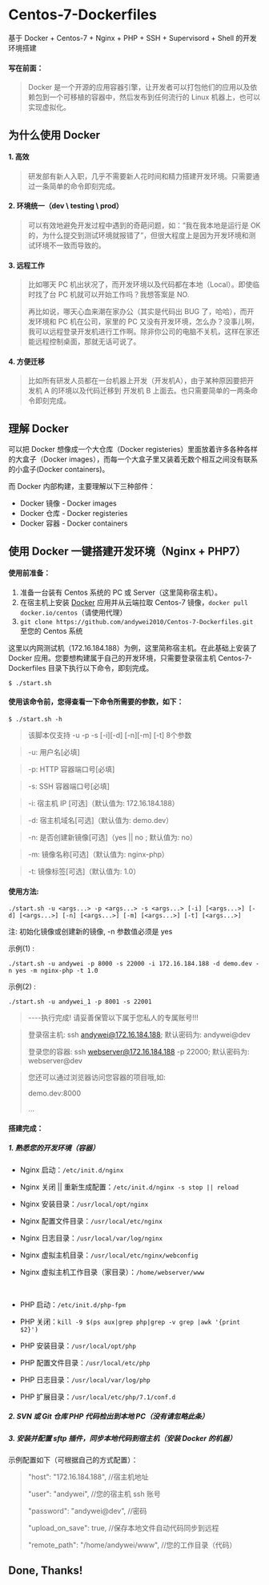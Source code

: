 # Centos-7-Dockerfiles
基于 Docker + Centos-7 + Nginx + PHP + SSH + Supervisord + Shell 的开发环境搭建



#### 写在前面：
> Docker 是一个开源的应用容器引擎，让开发者可以打包他们的应用以及依赖包到一个可移植的容器中，然后发布到任何流行的 Linux 机器上，也可以实现虚拟化。



## 为什么使用 Docker

#### 1. 高效
> 研发部有新人入职，几乎不需要新人花时间和精力搭建开发环境。只需要通过一条简单的命令即刻完成。

#### 2. 环境统一（dev \ testing \ prod）
> 可以有效地避免开发过程中遇到的奇葩问题，如：“我在我本地是运行是 OK 的，为什么提交到测试环境就报错了”，但很大程度上是因为开发环境和测试环境不一致而导致的。

#### 3. 远程工作
> 比如哪天 PC 机出状况了，而开发环境以及代码都在本地（Local）。即使临时找了台 PC 机就可以开始工作吗？我想答案是 NO.
>
> 再比如说，哪天心血来潮在家办公（其实是代码出 BUG 了，哈哈），而开发环境和 PC 机在公司，家里的 PC 又没有开发环境，怎么办？没事儿啊，我可以远程登录开发机进行工作啊。除非你公司的电脑不关机，这样在家还能远程控制桌面，那就无话可说了。

#### 4. 方便迁移
> 比如所有研发人员都在一台机器上开发（开发机A），由于某种原因要把开发机 A 的环境以及代码迁移到 开发机 B 上面去。也只需要简单的一两条命令即刻完成。



## 理解 Docker

可以把 Docker 想像成一个大仓库（Docker registeries）里面放着许多各种各样的大盒子（Docker images），而每一个大盒子里又装着无数个相互之间没有联系的小盒子(Docker containers)。

而 Docker 内部构建，主要理解以下三种部件：

* Docker 镜像 - Docker images
* Docker 仓库 - Docker registeries
* Docker 容器 - Docker containers



## 使用 Docker 一键搭建开发环境（Nginx + PHP7）

#### 使用前准备：

1. 准备一台装有 Centos 系统的 PC 或 Server（这里简称宿主机）。
2. 在宿主机上安装 [Docker](https://docs.docker.com/engine/installation/linux/centos/) 应用并从云端拉取 Centos-7 镜像，`docker pull docker.io/centos`（请使用代理）
3. `git clone https://github.com/andywei2010/Centos-7-Dockerfiles.git` 至您的 Centos 系统

这里以内网测试机（172.16.184.188）为例，这里简称宿主机。在此基础上安装了 Docker 应用。您要想构建属于自己的开发环境，只需要登录宿主机 Centos-7-Dockerfiles 目录下执行以下命令，即刻完成。

`$ ./start.sh`

#### 使用该命令前，您得查看一下命令所需要的参数，如下：

`$ ./start.sh -h`

> 该脚本仅支持 -u -p -s [-i][-d] [-n][-m] [-t] 8个参数

> -u: 用户名[必填]

> -p: HTTP 容器端口号[必填]

> -s: SSH 容器端口号[必填]

> -i: 宿主机 IP [可选]（默认值为: 172.16.184.188）

> -d: 宿主机域名[可选]（默认值为: demo.dev）

> -n: 是否创建新镜像[可选]（yes || no ; 默认值为: no）

> -m: 镜像名称[可选]（默认值为: nginx-php）

> -t: 镜像标签[可选]（默认值为: 1.0）

#### 使用方法: 
`./start.sh -u <args...> -p <args...> -s <args...> [-i] [<args...>] [-d] [<args...>] [-n] [<args...>] [-m] [<args...>] [-t] [<args...>]`

注: 初始化镜像或创建新的镜像, -n 参数值必须是 yes

示例(1) : 

`./start.sh -u andywei -p 8000 -s 22000 -i 172.16.184.188 -d demo.dev -n yes -m nginx-php -t 1.0`

示例(2) : 

`./start.sh -u andywei_1 -p 8001 -s 22001`

> ----执行完成! 请妥善保管以下属于您私人的专属账号!!!

> 登录宿主机: ssh andywei@172.16.184.188; 默认密码为: andywei@dev
>
> 登录您的容器: ssh webserver@172.16.184.188 -p 22000; 默认密码为: webserver@dev

> 您还可以通过浏览器访问您容器的项目哦,如:
>
> demo.dev:8000
>
> ...

#### 搭建完成：

##### 1. 熟悉您的开发环境（容器）

* Nginx 启动：`/etc/init.d/nginx`

* Nginx 关闭 || 重新生成配置：`/etc/init.d/nginx -s stop || reload`

* Nginx 安装目录：`/usr/local/opt/nginx`

* Nginx 配置文件目录：`/usr/local/etc/nginx`

* Nginx 日志目录：`/usr/local/var/log/nginx`

* Nginx 虚拟主机目录：`/usr/local/etc/nginx/webconfig`

* Nginx 虚拟主机工作目录（家目录）：`/home/webserver/www`

  ​

* PHP 启动：`/etc/init.d/php-fpm`

* PHP 关闭：`kill -9 $(ps aux|grep php|grep -v grep |awk '{print $2}')`

* PHP 安装目录：`/usr/local/opt/php`

* PHP 配置文件目录：`/usr/local/etc/php`

* PHP 日志目录：`/usr/local/var/log/php`

* PHP 扩展目录：`/usr/local/etc/php/7.1/conf.d`

##### 2. SVN 或 Git 仓库 PHP 代码检出到本地 PC（没有请忽略此条）

##### 3. 安装并配置 sftp 插件，同步本地代码到宿主机（安装 Docker 的机器）

示例配置如下（可根据自己的方式配置）：
>
> "host": "172.16.184.188",  //宿主机地址
>
> "user": "andywei",  //您的宿主机 ssh 账号
>
> "password": "andywei@dev", //密码
>
> "upload_on_save": true, //保存本地文件自动代码同步到远程
>
> "remote_path": "/home/andywei/www",  //您的工作目录（代码）

## Done, Thanks!


